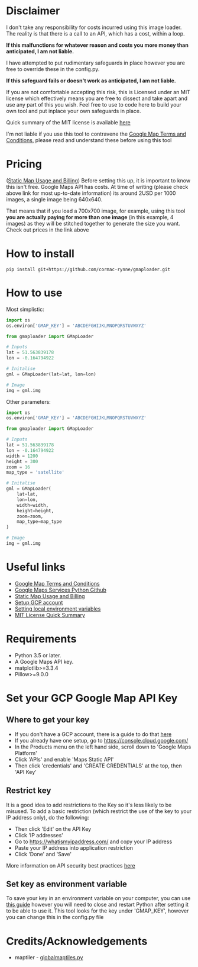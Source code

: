 # Disclaimer

I don't take any responsibility for costs incurred using this image loader. The reality is that there is a 
call to an API, which has a cost, within a loop. 

**If this malfunctions for whatever reason and 
costs you more money than anticipated, I am not liable.**

I have attempted to put rudimentary safeguards in place however you are free to override these in 
the config.py. 

**If this safeguard fails or doesn't work as anticipated, I am not liable.**

If you are not comfortable accepting this risk, this is Licensed under an MIT license which effectively 
means you are free to dissect and take apart and use any part of this you wish. Feel free to use to 
code here to build your own tool and put inplace your own safeguards in place.

Quick summary of the MIT license is available [here](https://tldrlegal.com/license/mit-license)

I'm not liable if you use this tool to contravene the 
[Google Map Terms and Conditions](https://developers.google.com/maps/terms), please read and understand these before
using this tool

# Pricing

([Static Map Usage and Billing](https://developers.google.com/maps/documentation/maps-static/usage-and-billing))
Before setting this up, it is important to know this isn't free. Google Maps API has costs. At time 
of writing (please check above link for most up-to-date information) its around 2USD per 1000 images, 
a single image being 640x640.

That means that if you load a 700x700 image, for example, using this tool **you are actually paying 
for more than one image** (in this example, 4 images) as they will be stitched together to generate 
the size you want. Check out prices in the link above

# How to install
```pip install git+https://github.com/cormac-rynne/gmaploader.git```

# How to use
Most simplistic:

```python
import os
os.environ['GMAP_KEY'] = 'ABCDEFGHIJKLMNOPQRSTUVWXYZ'

from gmaploader import GMapLoader

# Inputs
lat = 51.563839178
lon = -0.164794922

# Initalise
gml = GMapLoader(lat=lat, lon=lon)

# Image
img = gml.img
```

Other parameters:

```python
import os
os.environ['GMAP_KEY'] = 'ABCDEFGHIJKLMNOPQRSTUVWXYZ'

from gmaploader import GMapLoader

# Inputs
lat = 51.563839178
lon = -0.164794922
width = 1200
height = 300
zoom = 16
map_type = 'satellite'

# Initalise
gml = GMapLoader(
    lat=lat,
    lon=lon,
    width=width,
    height=height,
    zoom=zoom,
    map_type=map_type
)

# Image
img = gml.img
```

# Useful links

* [Google Map Terms and Conditions](https://developers.google.com/maps/terms)
* [Google Maps Services Python Github](https://github.com/googlemaps/google-maps-services-python/)
* [Static Map Usage and Billing](https://developers.google.com/maps/documentation/maps-static/usage-and-billing)
* [Setup GCP account](https://cloud.google.com/apigee/docs/hybrid/v1.4/precog-gcpaccount)
* [Setting local environment variables](https://docs.oracle.com/en/database/oracle/machine-learning/oml4r/1.5.1/oread/creating-and-modifying-environment-variables-on-windows.html)
* [MIT License Quick Summary](https://tldrlegal.com/license/mit-license)

# Requirements

 - Python 3.5 or later.
 - A Google Maps API key.
 - matplotlib>=3.3.4
 - Pillow>=9.0.0

# Set your GCP Google Map API Key

## Where to get your key

* If you don't have a GCP account, there is a guide to do that 
[here](https://cloud.google.com/apigee/docs/hybrid/v1.4/precog-gcpaccount)
* If you already have one setup, go to https://console.cloud.google.com/
* In the Products menu on the left hand side, scroll down to 'Google Maps Platform'
* Click 'APIs' and enable 'Maps Static API'
* Then click 'credentials' and 'CREATE CREDENTIALS' at the top, then 'API Key'

## Restrict key

It is a good idea to add restrictions to the Key so it's less likely to be misused. To add a basic 
restriction (which restrict the use of the key to your IP address only), do the following:
* Then click 'Edit' on the API Key
* Click 'IP addresses'
* Go to https://whatismyipaddress.com/ and copy your IP address
* Paste your IP address into application restriction 
* Click 'Done' and 'Save'

More information on API security best practices [here](https://developers.google.com/maps/api-security-best-practices)


## Set key as environment variable

To save your key in an environment variable on your computer, you can use 
[this guide](https://docs.oracle.com/en/database/oracle/machine-learning/oml4r/1.5.1/oread/creating-and-modifying-environment-variables-on-windows.html) 
however you will need to close and restart Python after setting it to be able to use it. 
This tool looks for the key under 'GMAP_KEY', however you can change this in the config.py file


# Credits/Acknowledgements

* maptiler - [globalmaptiles.py](https://gist.github.com/maptiler/fddb5ce33ba995d5523de9afdf8ef118)
